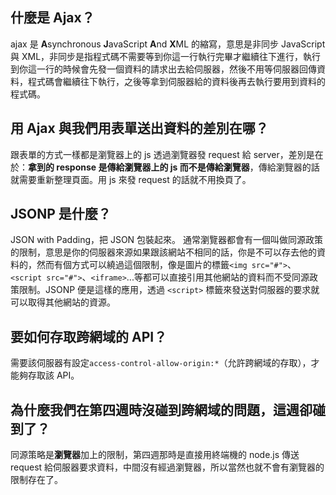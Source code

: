 ## 什麼是 Ajax？
ajax 是 **A**synchronous **J**avaScript **A**nd **X**ML 的縮寫，意思是非同步 JavaScript 與 XML，非同步是指程式碼不需要等到你這一行執行完畢才繼續往下進行，執行到你這一行的時候會先發一個資料的請求出去給伺服器，然後不用等伺服器回傳資料，程式碼會繼續往下執行，之後等拿到伺服器給的資料後再去執行要用到資料的程式碼。

## 用 Ajax 與我們用表單送出資料的差別在哪？
跟表單的方式一樣都是瀏覽器上的 js 透過瀏覽器發 request 給 server，差別是在於：**拿到的 response 是傳給瀏覽器上的 js 而不是傳給瀏覽器**，傳給瀏覽器的話就需要重新整理頁面。用 js 來發 request 的話就不用換頁了。

## JSONP 是什麼？
JSON with Padding，把 JSON 包裝起來。
通常瀏覽器都會有一個叫做同源政策的限制，意思是你的伺服器來源如果跟該網站不相同的話，你是不可以存去他的資料的，然而有個方式可以繞過這個限制，像是圖片的標籤`<img src="#">`、`<script src="#">`、`<iframe>`...等都可以直接引用其他網站的資料而不受同源政策限制。JSONP 便是這樣的應用，透過 `<script>` 標籤來發送對伺服器的要求就可以取得其他網站的資源。

## 要如何存取跨網域的 API？
需要該伺服器有設定`access-control-allow-origin:*`（允許跨網域的存取），才能夠存取該 API。

## 為什麼我們在第四週時沒碰到跨網域的問題，這週卻碰到了？
同源策略是**瀏覽器**加上的限制，第四週那時是直接用終端機的 node.js 傳送 request 給伺服器要求資料，中間沒有經過瀏覽器，所以當然也就不會有瀏覽器的限制存在了。
